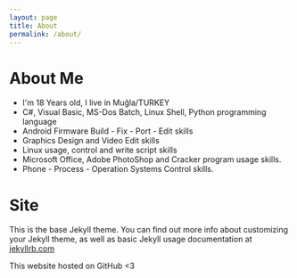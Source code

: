 ```yaml
---
layout: page
title: About
permalink: /about/
---
```

# About Me
- I'm 18 Years old, I live in Muğla/TURKEY
- C#, Visual Basic, MS-Dos Batch, Linux Shell, Python programming language
- Android Firmware Build - Fix - Port - Edit skills
- Graphics Design and Video Edit skills
- Linux usage, control and write script skills
- Microsoft Office, Adobe PhotoShop and Cracker program usage skills.
- Phone - Process - Operation Systems Control skills.

# Site

This is the base Jekyll theme. You can find out more info about customizing your Jekyll theme, as well as basic Jekyll usage documentation at [jekyllrb.com](https://jekyllrb.com/)

This website hosted on GitHub <3


